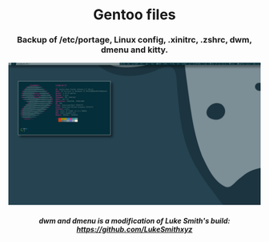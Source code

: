 <div align="center">

# Gentoo files
### Backup of /etc/portage, Linux config, .xinitrc, .zshrc, dwm, dmenu and kitty.
![Screenshot](gentoolinux.png) </br>
##### dwm and dmenu is a modification of Luke Smith's build: https://github.com/LukeSmithxyz
 
 </div>
